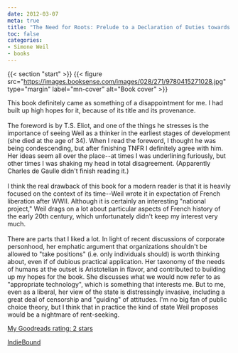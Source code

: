 ```yaml
---
date: 2012-03-07
meta: true
title: "The Need for Roots: Prelude to a Declaration of Duties towards Mankind"
toc: false
categories:
- Simone Weil
- books
---
```


{{< section "start" >}}
{{< figure src="https://images.booksense.com/images/028/271/9780415271028.jpg" type="margin" label="mn-cover" alt="Book cover" >}}

This book definitely came as something of a disappointment for me. I had built up high hopes for it, because of its title and its provenance. <br /><br />The foreword is by T.S. Eliot, and one of the things he stresses is the importance of seeing Weil as a thinker in the earliest stages of development (she died at the age of 34). When I read the foreword, I thought he was being condescending, but after finishing TNFR I definitely agree with him. Her ideas seem all over the place--at times I was underlining furiously, but other times I was shaking my head in total disagreement. (Apparently Charles de Gaulle didn't finish reading it.)<br /><br />I think the real drawback of this book for a modern reader is that it is heavily focused on the context of its time--Weil wrote it in expectation of French liberation after WWII. Although it is certainly an interesting "national project," Weil drags on a lot about particular aspects of French history of the early 20th century, which unfortunately didn't keep my interest very much. <br /><br />There are parts that I liked a lot. In light of recent discussions of corporate personhood, her emphatic argument that organizations shouldn't be allowed to "take positions" (i.e. only individuals should) is worth thinking about, even if of dubious practical application. Her taxonomy of the needs of humans at the outset is Aristotelian in flavor, and contributed to building up my hopes for the book. She discusses what we would now refer to as "appropriate technology", which is something that interests me. But to me, even as a liberal, her view of the state is distressingly invasive, including a great deal of censorship and "guiding" of attitudes. I'm no big fan of public choice theory, but I think that in practice the kind of state Weil proposes would be a nightmare of rent-seeking.

[My Goodreads rating: 2 stars](https://www.goodreads.com/review/show/284808753)  

[IndieBound](https://www.indiebound.org/book/9780415271028)
